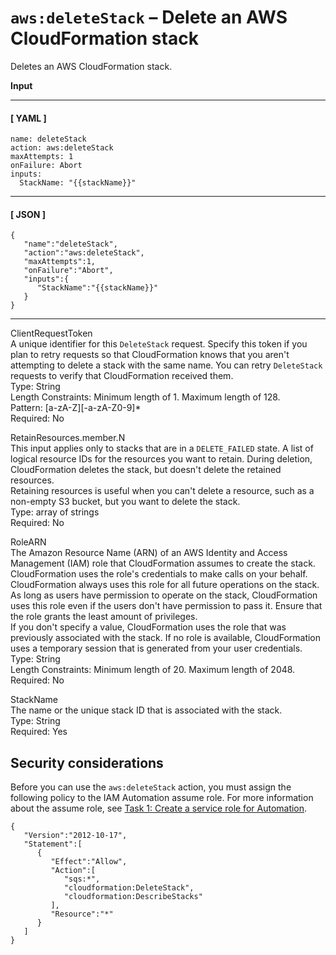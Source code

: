 # `aws:deleteStack` – Delete an AWS CloudFormation stack<a name="automation-action-deletestack"></a>

Deletes an AWS CloudFormation stack\.

**Input**

------
#### [ YAML ]

```
name: deleteStack
action: aws:deleteStack
maxAttempts: 1
onFailure: Abort
inputs:
  StackName: "{{stackName}}"
```

------
#### [ JSON ]

```
{
   "name":"deleteStack",
   "action":"aws:deleteStack",
   "maxAttempts":1,
   "onFailure":"Abort",
   "inputs":{
      "StackName":"{{stackName}}"
   }
}
```

------

ClientRequestToken  
A unique identifier for this `DeleteStack` request\. Specify this token if you plan to retry requests so that CloudFormation knows that you aren't attempting to delete a stack with the same name\. You can retry `DeleteStack` requests to verify that CloudFormation received them\.  
Type: String  
Length Constraints: Minimum length of 1\. Maximum length of 128\.  
Pattern: \[a\-zA\-Z\]\[\-a\-zA\-Z0\-9\]\*  
Required: No

RetainResources\.member\.N  
This input applies only to stacks that are in a `DELETE_FAILED` state\. A list of logical resource IDs for the resources you want to retain\. During deletion, CloudFormation deletes the stack, but doesn't delete the retained resources\.  
Retaining resources is useful when you can't delete a resource, such as a non\-empty S3 bucket, but you want to delete the stack\.  
Type: array of strings  
Required: No

RoleARN  
The Amazon Resource Name \(ARN\) of an AWS Identity and Access Management \(IAM\) role that CloudFormation assumes to create the stack\. CloudFormation uses the role's credentials to make calls on your behalf\. CloudFormation always uses this role for all future operations on the stack\. As long as users have permission to operate on the stack, CloudFormation uses this role even if the users don't have permission to pass it\. Ensure that the role grants the least amount of privileges\.   
If you don't specify a value, CloudFormation uses the role that was previously associated with the stack\. If no role is available, CloudFormation uses a temporary session that is generated from your user credentials\.   
Type: String  
Length Constraints: Minimum length of 20\. Maximum length of 2048\.  
Required: No

StackName  
The name or the unique stack ID that is associated with the stack\.  
Type: String  
Required: Yes

## Security considerations<a name="automation-action-deletestack-security"></a>

Before you can use the `aws:deleteStack` action, you must assign the following policy to the IAM Automation assume role\. For more information about the assume role, see [Task 1: Create a service role for Automation](automation-permissions.md#automation-role)\. 

```
{
   "Version":"2012-10-17",
   "Statement":[
      {
         "Effect":"Allow",
         "Action":[
            "sqs:*",
            "cloudformation:DeleteStack",
            "cloudformation:DescribeStacks"
         ],
         "Resource":"*"
      }
   ]
}
```